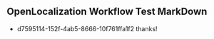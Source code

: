 ## OpenLocalization Workflow Test MarkDown
* d7595114-152f-4ab5-8666-10f761ffa1f2 thanks!

<!--HONumber=Sep16_HO1-->


